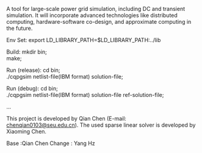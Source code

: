 A tool for large-scale power grid simulation, including DC and transient simulation. It will incorporate advanced technologies like distributed computing, hardware-software co-design, and approximate computing in the future.

Env Set:
    export LD_LIBRARY_PATH=$LD_LIBRARY_PATH:../lib

Build:
    mkdir bin; \
    make;

Run (release):
    cd bin; \
    ./cqpgsim netlist-file(IBM format) solution-file;

Run (debug):
    cd bin; \
    ./cqpgsim netlist-file(IBM format) solution-file ref-solution-file;


...


This project is developed by Qian Chen (E-mail: chenqian0103@seu.edu.cn). The used sparse linear solver is developed by Xiaoming Chen.

Base :Qian Chen 
Change : Yang Hz 
